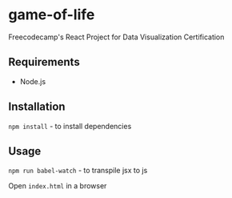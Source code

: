 # game-of-life
Freecodecamp's React Project for Data Visualization Certification

## Requirements
- Node.js

## Installation
`npm install` - to install dependencies

## Usage
`npm run babel-watch` - to transpile jsx to js

Open `index.html` in a browser
